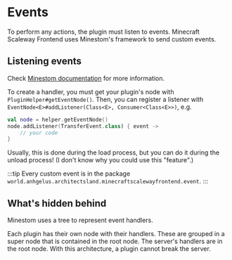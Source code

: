# Events

To perform any actions, the plugin must listen to events.
Minecraft Scaleway Frontend uses Minestom's framework to send custom events.

## Listening events

Check [Minestom documentation](https://minestom.net/docs/feature/events) for more information.

To create a handler, you must get your plugin's node with `PluginHelper#getEventNode()`.
Then, you can register a listener with `EventNode<E>#addListener(Class<E>, Consumer<Class<E>>)`, e.g.
```kotlin
val node = helper.getEventNode()
node.addListener(TransferEvent.class) { event ->
    // your code
}
```

Usually, this is done during the load process, but you can do it during the unload process!
(I don't know why you could use this "feature".)

:::tip
Every custom event is in the package `world.anhgelus.architectsland.minecraftscalewayfrontend.event`.
:::

## What's hidden behind

Minestom uses a tree to represent event handlers.

Each plugin has their own node with their handlers.
These are grouped in a super node that is contained in the root node.
The server's handlers are in the root node.
With this architecture, a plugin cannot break the server.

